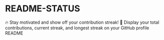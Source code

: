 # README-STATUS
🔥 Stay motivated and show off your contribution streak! 🌟 Display your total contributions, current streak, and longest streak on your GitHub profile README
